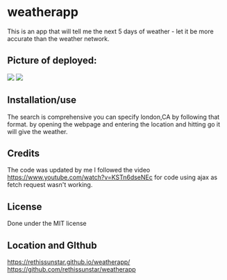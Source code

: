 # weatherapp

This is an app that will tell me the next 5 days of weather - let it be more accurate than the weather network.

## Picture of deployed:

<img src = "assets\updatedmobile.png"><img>
<img src = "assets\updatedDesktop.png"><img>

## Installation/use

The search is comprehensive you can specify london,CA by following that format.
by opening the webpage and entering the location and hitting go it will give the weather.

## Credits

The code was updated by me
I followed the video https://www.youtube.com/watch?v=KSTn6dseNEc for code using ajax as fetch request wasn't working.

## License

Done under the MIT license

## Location and GIthub

https://rethissunstar.github.io/weatherapp/
https://github.com/rethissunstar/weatherapp
